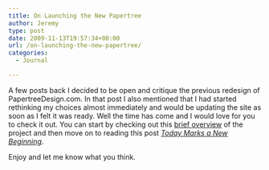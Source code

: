 ```yaml
---
title: On Launching the New Papertree
author: Jeremy
type: post
date: 2009-11-13T19:57:34+00:00
url: /on-launching-the-new-papertree/
categories:
  - Journal

---
```

A few posts back I decided to be open and critique the previous redesign of PapertreeDesign.com. In that post I also mentioned that I had started rethinking my choices almost immediately and would be updating the site as soon as I felt it was ready. Well the time has come and I would love for you to check it out. You can start by checking out this [brief overview][1] of the project and then move on to reading this post [_Today Marks a New Beginning_][2].

Enjoy and let me know what you think.

 [1]: http://papertreedesign.com/work/projects-papertree-design/
 [2]: http://papertreedesign.com/today-marks-a-new-beginning/ "today marks a new beginning"
